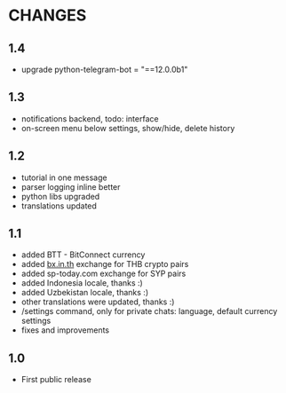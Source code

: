 # CHANGES

## 1.4
*   upgrade python-telegram-bot = "==12.0.0b1"


## 1.3
*   notifications backend, todo: interface
*   on-screen menu below settings, show/hide, delete history

## 1.2
*   tutorial in one message
*   parser logging inline better
*   python libs upgraded
*   translations updated

## 1.1
*   added BTT - BitConnect currency
*   added [bx.in.th](https://bx.in.th/ref/s9c3HU/) exchange for THB crypto pairs
*   added sp-today.com exchange for SYP pairs
*   added Indonesia locale, thanks :)
*   added Uzbekistan locale, thanks :)
*   other translations were updated, thanks :)
*   /settings command, only for private chats: language, default currency settings
*   fixes and improvements

## 1.0
*   First public release
